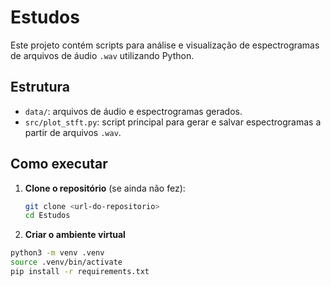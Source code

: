 # Estudos

Este projeto contém scripts para análise e visualização de espectrogramas de arquivos de áudio `.wav` utilizando Python.

## Estrutura

- `data/`: arquivos de áudio e espectrogramas gerados.
- `src/plot_stft.py`: script principal para gerar e salvar espectrogramas a partir de arquivos `.wav`.

## Como executar

1. **Clone o repositório** (se ainda não fez):

   ```bash
   git clone <url-do-repositorio>
   cd Estudos

2. **Criar o ambiente virtual**
```bash
python3 -m venv .venv
source .venv/bin/activate
pip install -r requirements.txt
```